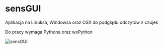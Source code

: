 sensGUI
======

Aplikacja na Linuksa, Windowsa oraz OSX do podglądu odczytów z czujek

Do pracy wymaga Pythona oraz wxPython

![sensGUI](https://dl.dropboxusercontent.com/u/677573/sesnUI/sensGUI.png "sensGUI v0.1")

